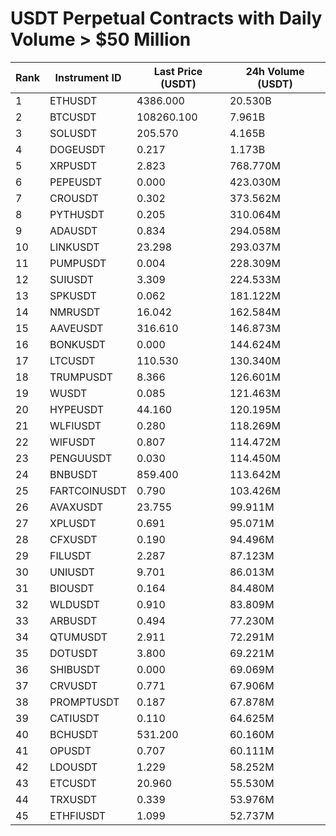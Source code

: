 # USDT Perpetual Contracts with Daily Volume > $50 Million

| Rank | Instrument ID | Last Price (USDT) | 24h Volume (USDT) |
|------|---------------|-------------------|-------------------|
| 1 | ETHUSDT | 4386.000 | 20.530B |
| 2 | BTCUSDT | 108260.100 | 7.961B |
| 3 | SOLUSDT | 205.570 | 4.165B |
| 4 | DOGEUSDT | 0.217 | 1.173B |
| 5 | XRPUSDT | 2.823 | 768.770M |
| 6 | PEPEUSDT | 0.000 | 423.030M |
| 7 | CROUSDT | 0.302 | 373.562M |
| 8 | PYTHUSDT | 0.205 | 310.064M |
| 9 | ADAUSDT | 0.834 | 294.058M |
| 10 | LINKUSDT | 23.298 | 293.037M |
| 11 | PUMPUSDT | 0.004 | 228.309M |
| 12 | SUIUSDT | 3.309 | 224.533M |
| 13 | SPKUSDT | 0.062 | 181.122M |
| 14 | NMRUSDT | 16.042 | 162.584M |
| 15 | AAVEUSDT | 316.610 | 146.873M |
| 16 | BONKUSDT | 0.000 | 144.624M |
| 17 | LTCUSDT | 110.530 | 130.340M |
| 18 | TRUMPUSDT | 8.366 | 126.601M |
| 19 | WUSDT | 0.085 | 121.463M |
| 20 | HYPEUSDT | 44.160 | 120.195M |
| 21 | WLFIUSDT | 0.280 | 118.269M |
| 22 | WIFUSDT | 0.807 | 114.472M |
| 23 | PENGUUSDT | 0.030 | 114.450M |
| 24 | BNBUSDT | 859.400 | 113.642M |
| 25 | FARTCOINUSDT | 0.790 | 103.426M |
| 26 | AVAXUSDT | 23.755 | 99.911M |
| 27 | XPLUSDT | 0.691 | 95.071M |
| 28 | CFXUSDT | 0.190 | 94.496M |
| 29 | FILUSDT | 2.287 | 87.123M |
| 30 | UNIUSDT | 9.701 | 86.013M |
| 31 | BIOUSDT | 0.164 | 84.480M |
| 32 | WLDUSDT | 0.910 | 83.809M |
| 33 | ARBUSDT | 0.494 | 77.230M |
| 34 | QTUMUSDT | 2.911 | 72.291M |
| 35 | DOTUSDT | 3.800 | 69.221M |
| 36 | SHIBUSDT | 0.000 | 69.069M |
| 37 | CRVUSDT | 0.771 | 67.906M |
| 38 | PROMPTUSDT | 0.187 | 67.878M |
| 39 | CATIUSDT | 0.110 | 64.625M |
| 40 | BCHUSDT | 531.200 | 60.160M |
| 41 | OPUSDT | 0.707 | 60.111M |
| 42 | LDOUSDT | 1.229 | 58.252M |
| 43 | ETCUSDT | 20.960 | 55.530M |
| 44 | TRXUSDT | 0.339 | 53.976M |
| 45 | ETHFIUSDT | 1.099 | 52.737M |
